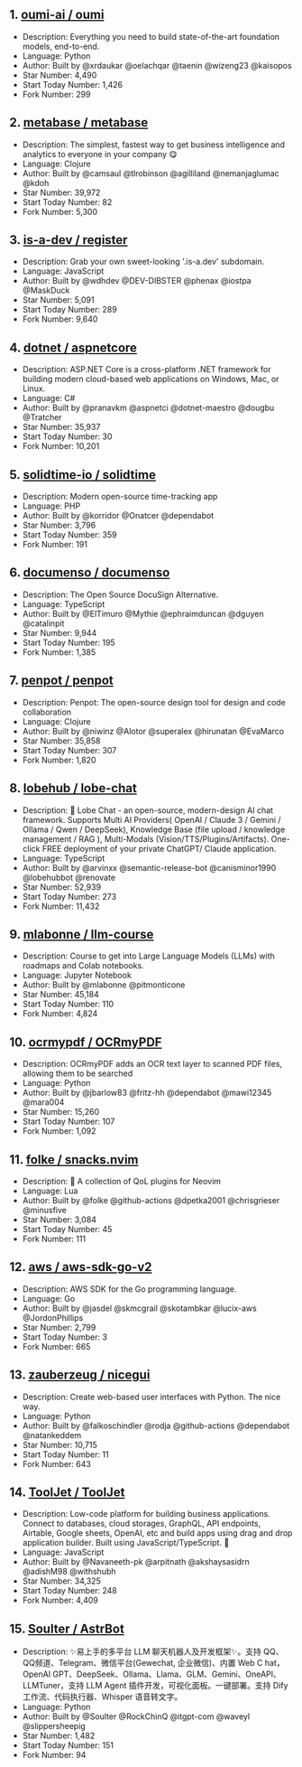 ## 1. [oumi-ai / oumi](https://github.com/oumi-ai/oumi)
- Description: Everything you need to build state-of-the-art foundation models, end-to-end.
- Language: Python
- Author: Built by @xrdaukar @oelachqar @taenin @wizeng23 @kaisopos
- Star Number: 4,490
- Start Today Number: 1,426
- Fork Number: 299

## 2. [metabase / metabase](https://github.com/metabase/metabase)
- Description: The simplest, fastest way to get business intelligence and analytics to everyone in your company 😋
- Language: Clojure
- Author: Built by @camsaul @tlrobinson @agilliland @nemanjaglumac @kdoh
- Star Number: 39,972
- Start Today Number: 82
- Fork Number: 5,300

## 3. [is-a-dev / register](https://github.com/is-a-dev/register)
- Description: Grab your own sweet-looking '.is-a.dev' subdomain.
- Language: JavaScript
- Author: Built by @wdhdev @DEV-DIBSTER @phenax @iostpa @MaskDuck
- Star Number: 5,091
- Start Today Number: 289
- Fork Number: 9,640

## 4. [dotnet / aspnetcore](https://github.com/dotnet/aspnetcore)
- Description: ASP.NET Core is a cross-platform .NET framework for building modern cloud-based web applications on Windows, Mac, or Linux.
- Language: C#
- Author: Built by @pranavkm @aspnetci @dotnet-maestro @dougbu @Tratcher
- Star Number: 35,937
- Start Today Number: 30
- Fork Number: 10,201

## 5. [solidtime-io / solidtime](https://github.com/solidtime-io/solidtime)
- Description: Modern open-source time-tracking app
- Language: PHP
- Author: Built by @korridor @Onatcer @dependabot
- Star Number: 3,796
- Start Today Number: 359
- Fork Number: 191

## 6. [documenso / documenso](https://github.com/documenso/documenso)
- Description: The Open Source DocuSign Alternative.
- Language: TypeScript
- Author: Built by @ElTimuro @Mythie @ephraimduncan @dguyen @catalinpit
- Star Number: 9,944
- Start Today Number: 195
- Fork Number: 1,385

## 7. [penpot / penpot](https://github.com/penpot/penpot)
- Description: Penpot: The open-source design tool for design and code collaboration
- Language: Clojure
- Author: Built by @niwinz @Alotor @superalex @hirunatan @EvaMarco
- Star Number: 35,858
- Start Today Number: 307
- Fork Number: 1,820

## 8. [lobehub / lobe-chat](https://github.com/lobehub/lobe-chat)
- Description: 🤯 Lobe Chat - an open-source, modern-design AI chat framework. Supports Multi AI Providers( OpenAI / Claude 3 / Gemini / Ollama / Qwen / DeepSeek), Knowledge Base (file upload / knowledge management / RAG ), Multi-Modals (Vision/TTS/Plugins/Artifacts). One-click FREE deployment of your private ChatGPT/ Claude application.
- Language: TypeScript
- Author: Built by @arvinxx @semantic-release-bot @canisminor1990 @lobehubbot @renovate
- Star Number: 52,939
- Start Today Number: 273
- Fork Number: 11,432

## 9. [mlabonne / llm-course](https://github.com/mlabonne/llm-course)
- Description: Course to get into Large Language Models (LLMs) with roadmaps and Colab notebooks.
- Language: Jupyter Notebook
- Author: Built by @mlabonne @pitmonticone
- Star Number: 45,184
- Start Today Number: 110
- Fork Number: 4,824

## 10. [ocrmypdf / OCRmyPDF](https://github.com/ocrmypdf/OCRmyPDF)
- Description: OCRmyPDF adds an OCR text layer to scanned PDF files, allowing them to be searched
- Language: Python
- Author: Built by @jbarlow83 @fritz-hh @dependabot @mawi12345 @mara004
- Star Number: 15,260
- Start Today Number: 107
- Fork Number: 1,092

## 11. [folke / snacks.nvim](https://github.com/folke/snacks.nvim)
- Description: 🍿 A collection of QoL plugins for Neovim
- Language: Lua
- Author: Built by @folke @github-actions @dpetka2001 @chrisgrieser @minusfive
- Star Number: 3,084
- Start Today Number: 45
- Fork Number: 111

## 12. [aws / aws-sdk-go-v2](https://github.com/aws/aws-sdk-go-v2)
- Description: AWS SDK for the Go programming language.
- Language: Go
- Author: Built by @jasdel @skmcgrail @skotambkar @lucix-aws @JordonPhillips
- Star Number: 2,799
- Start Today Number: 3
- Fork Number: 665

## 13. [zauberzeug / nicegui](https://github.com/zauberzeug/nicegui)
- Description: Create web-based user interfaces with Python. The nice way.
- Language: Python
- Author: Built by @falkoschindler @rodja @github-actions @dependabot @natankeddem
- Star Number: 10,715
- Start Today Number: 11
- Fork Number: 643

## 14. [ToolJet / ToolJet](https://github.com/ToolJet/ToolJet)
- Description: Low-code platform for building business applications. Connect to databases, cloud storages, GraphQL, API endpoints, Airtable, Google sheets, OpenAI, etc and build apps using drag and drop application builder. Built using JavaScript/TypeScript. 🚀
- Language: JavaScript
- Author: Built by @Navaneeth-pk @arpitnath @akshaysasidrn @adishM98 @withshubh
- Star Number: 34,325
- Start Today Number: 248
- Fork Number: 4,409

## 15. [Soulter / AstrBot](https://github.com/Soulter/AstrBot)
- Description: ✨易上手的多平台 LLM 聊天机器人及开发框架✨。支持 QQ、QQ频道、Telegram、微信平台(Gewechat, 企业微信)、内置 Web C
hat，OpenAI GPT、DeepSeek、Ollama、Llama、GLM、Gemini、OneAPI、LLMTuner，支持 LLM Agent 插件开发，可视化面板。一键部署。支持 
Dify 工作流、代码执行器、Whisper 语音转文字。
- Language: Python
- Author: Built by @Soulter @RockChinQ @itgpt-com @waveyl @slippersheepig
- Star Number: 1,482
- Start Today Number: 151
- Fork Number: 94